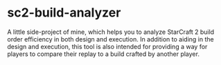 # sc2-build-analyzer
A little side-project of mine, which helps you to analyze StarCraft 2 build order efficiency in both design and execution. In addition to aiding in the design and execution, this tool is also intended for providing a way for players to compare their replay to a build crafted by another player.
